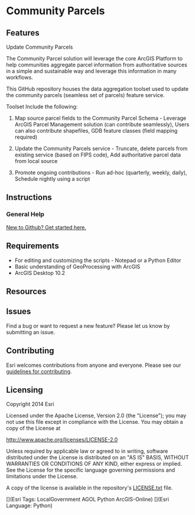# Community Parcels


## Features

Update Community Parcels

The Community Parcel solution will leverage the core ArcGIS Platform to help communities aggregate parcel information from authoritative sources in a simple and sustainable way and leverage this information in many workflows. 

This GitHub repository houses the data aggregation toolset used to update the community parcels (seamless set of parcels) feature service.  

Toolset Include the following:

1. Map source parcel fields to the Community Parcel Schema - Leverage ArcGIS Parcel Management solution (can contribute seamlessly), Users can also contribute shapefiles, GDB feature classes (field mapping required)

2. Update the Community Parcels service - Truncate, delete parcels from existing service (based on FIPS code), Add authoritative parcel data from local source

3. Promote ongoing contributions - Run ad-hoc (quarterly, weekly, daily), Schedule nightly using a script 



## Instructions

### General Help
[New to Github? Get started here.](http://htmlpreview.github.com/?https://github.com/Esri/esri.github.com/blob/master/help/esri-getting-to-know-github.html)

## Requirements

* For editing and customizing the scripts - Notepad or a Python Editor
* Basic understanding of GeoProcessing with ArcGIS
* ArcGIS Desktop 10.2
 
## Resources


## Issues

Find a bug or want to request a new feature?  Please let us know by submitting an issue.


## Contributing

Esri welcomes contributions from anyone and everyone.
Please see our [guidelines for contributing](https://github.com/esri/contributing).

## Licensing

Copyright 2014 Esri

Licensed under the Apache License, Version 2.0 (the "License");
you may not use this file except in compliance with the License.
You may obtain a copy of the License at

   http://www.apache.org/licenses/LICENSE-2.0

Unless required by applicable law or agreed to in writing, software
distributed under the License is distributed on an "AS IS" BASIS,
WITHOUT WARRANTIES OR CONDITIONS OF ANY KIND, either express or implied.
See the License for the specific language governing permissions and
limitations under the License.

A copy of the license is available in the repository's
[LICENSE.txt](https://raw.github.com/Esri/telco-service-qualification/master/LICENSE.txt) file.

[](Esri Tags: LocalGovernment AGOL Python ArcGIS-Online)
[](Esri Language: Python)
